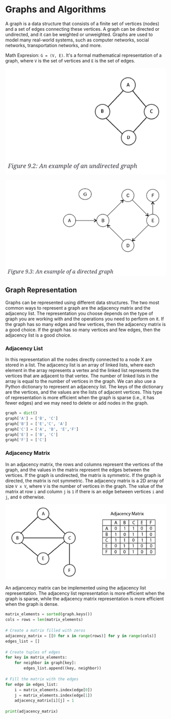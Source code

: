 # Graphs and Algorithms

A graph is a data structure that consists of a finite set of vertices (nodes) and a set of edges connecting these vertices. A graph can be directed or undirected, and it can be weighted or unweighted. Graphs are used to model many real-world systems, such as computer networks, social networks, transportation networks, and more.

Math Expresion: `G = (V, E)`. It's a formal mathematical representation of a graph, where `V` is the set of vertices and `E` is the set of edges.

![undirected graph](image.png)

![directed graph](image-1.png)

## Graph Representation

Graphs can be represented using different data structures. The two most common ways to represent a graph are the adjacency matrix and the adjacency list. The representation you choose depends on the type of graph you are working with and the operations you need to perform on it. If the graph has so many edges and few vertices, then the adjacency matrix is a good choice. If the graph has so many vertices and few edges, then the adjacency list is a good choice.

### Adjacency List

In this representation all the nodes directly connected to a node X are stored in a list. The adjacency list is an array of linked lists, where each element in the array represents a vertex and the linked list represents the vertices that are adjacent to that vertex. The number of linked lists in the array is equal to the number of vertices in the graph.
We can also use a Python dictionary to represent an adjacency list. The keys of the dictionary are the vertices, and the values are the lists of adjacent vertices.
This type of representation is more efficient when the graph is sparse (i.e., it has fewer edges) and we may need to delete or add nodes in the graph.

```python
graph = dict()
graph['A'] = ['B', 'C']
graph['B'] = ['E','C', 'A']
graph['C'] = ['A', 'B', 'E','F']
graph['E'] = ['B', 'C']
graph['F'] = ['C']
```

### Adjacency Matrix

In an adjacency matrix, the rows and columns represent the vertices of the graph, and the values in the matrix represent the edges between the vertices. If the graph is undirected, the matrix is symmetric. If the graph is directed, the matrix is not symmetric. The adjacency matrix is a 2D array of size `V x V`, where `V` is the number of vertices in the graph. The value of the matrix at row `i` and column `j` is `1` if there is an edge between vertices `i` and `j`, and `0` otherwise.

![alt text](image-2.png)

An adjancency matrix can be implemented using the adjacency list representation. The adjacency list representation is more efficient when the graph is sparse, while the adjacency matrix representation is more efficient when the graph is dense.

```python
matrix_elements = sorted(graph.keys())
cols = rows = len(matrix_elements)

# Create a matrix filled with zeros
adjacency_matrix = [[0 for x in range(rows)] for y in range(cols)]
edges_list = []

# Create tuples of edges
for key in matrix_elements:
    for neighbor in graph[key]:
        edges_list.append((key, neighbor))

# Fill the matrix with the edges
for edge in edges_list:
    i = matrix_elements.index(edge[0])
    j = matrix_elements.index(edge[1])
    adjacency_matrix[i][j] = 1

print(adjacency_matrix)
```
